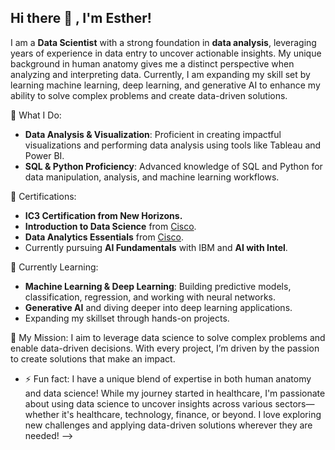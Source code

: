## Hi there 👋 , I'm Esther!
I am a **Data Scientist** with a strong foundation in **data analysis**, leveraging years of experience in data entry to uncover actionable insights. My unique background in human anatomy gives me a distinct perspective when analyzing and interpreting data. Currently, I am expanding my skill set by learning machine learning, deep learning, and generative AI to enhance my ability to solve complex problems and create data-driven solutions.

🧠 What I Do:
- **Data Analysis & Visualization**: Proficient in creating impactful visualizations and performing data analysis using tools like Tableau and Power BI.
- **SQL & Python Proficiency**: Advanced knowledge of SQL and Python for data manipulation, analysis, and machine learning workflows.

📜 Certifications:
- **IC3 Certification from New Horizons.**
- **Introduction to Data Science** from [Cisco](https://www.credly.com/badges/535d5309-1f96-474f-aafd-f8201159917a/public_url).
- **Data Analytics Essentials** from [Cisco](https://www.credly.com/badges/fc854bca-d6df-4f4e-86c5-01c203b10211/public_url).
- Currently pursuing **AI Fundamentals** with IBM and **AI with Intel**.
  
🌱 Currently Learning:
- **Machine Learning & Deep Learning**: Building predictive models, classification, regression, and working with neural networks.
- **Generative AI** and diving deeper into deep learning applications.
- Expanding my skillset through hands-on projects.
  
🎯 My Mission:
I aim to leverage data science to solve complex problems and enable data-driven decisions. With every project, I’m driven by the passion to create solutions that make an impact.

- ⚡ Fun fact: I have a unique blend of expertise in both human anatomy and data science! While my journey started in healthcare, I'm passionate about using data science to uncover insights across various sectors—whether it's healthcare, technology, finance, or beyond. I love exploring new challenges and applying data-driven solutions wherever they are needed!
-->
